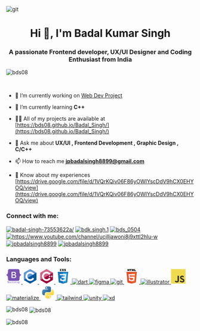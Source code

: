![git](https://user-images.githubusercontent.com/76803084/162361091-de240168-2839-4af6-b44e-77ddeece29f1.png)
<h1 align="center">Hi 👋, I'm Badal Kumar Singh</h1>
<h3 align="center">A passionate Frontend developer, UX/UI Designer and Coding Enthusiast from India</h3>

<p align="left"> <img src="https://komarev.com/ghpvc/?username=bds08&label=Profile%20views&color=0e75b6&style=flat" alt="bds08" /> </p>

<p align="left"> <a href="https://twitter.com/" target="blank"><img src="https://img.shields.io/twitter/follow/?logo=twitter&style=for-the-badge" alt="" /></a> </p>

- 🔭 I’m currently working on [Web Dev Project](https://github.com/BDS08/JavaScript_Projects)

- 🌱 I’m currently learning **C++**

- 👨‍💻 All of my projects are available at [https://bds08.github.io/Badal_Singh/](https://bds08.github.io/Badal_Singh/)

- 💬 Ask me about **UX/UI , Frontend Development , Graphic Design , C/C++**

- 📫 How to reach me **jpbadalsingh8899@gmail.com**

- 📄 Know about my experiences [https://drive.google.com/file/d/1VQrKQiv06F86yOWIYscDdV9hCX0EHYOQ/view](https://drive.google.com/file/d/1VQrKQiv06F86yOWIYscDdV9hCX0EHYOQ/view)

<h3 align="left">Connect with me:</h3>
<p align="left">
<a href="https://linkedin.com/in/badal-singh-73553622a/" target="blank"><img align="center" src="https://raw.githubusercontent.com/rahuldkjain/github-profile-readme-generator/master/src/images/icons/Social/linked-in-alt.svg" alt="badal-singh-73553622a/" height="30" width="40" /></a>
<a href="https://fb.com/bdk.singh.1" target="blank"><img align="center" src="https://raw.githubusercontent.com/rahuldkjain/github-profile-readme-generator/master/src/images/icons/Social/facebook.svg" alt="bdk.singh.1" height="30" width="40" /></a>
<a href="https://instagram.com/bds_0504" target="blank"><img align="center" src="https://raw.githubusercontent.com/rahuldkjain/github-profile-readme-generator/master/src/images/icons/Social/instagram.svg" alt="bds_0504" height="30" width="40" /></a>
<a href="https://www.youtube.com/c/https://www.youtube.com/channel/ucjlljawoni8j9xttl2hlu-w" target="blank"><img align="center" src="https://raw.githubusercontent.com/rahuldkjain/github-profile-readme-generator/master/src/images/icons/Social/youtube.svg" alt="https://www.youtube.com/channel/ucjlljawoni8j9xttl2hlu-w" height="30" width="40" /></a>
<a href="https://www.hackerrank.com/jpbadalsingh8899" target="blank"><img align="center" src="https://raw.githubusercontent.com/rahuldkjain/github-profile-readme-generator/master/src/images/icons/Social/hackerrank.svg" alt="jpbadalsingh8899" height="30" width="40" /></a>
<a href="https://auth.geeksforgeeks.org/user/jpbadalsingh8899" target="blank"><img align="center" src="https://raw.githubusercontent.com/rahuldkjain/github-profile-readme-generator/master/src/images/icons/Social/geeks-for-geeks.svg" alt="jpbadalsingh8899" height="30" width="40" /></a>
</p>

<h3 align="left">Languages and Tools:</h3>
<p align="left"> <a href="https://getbootstrap.com" target="_blank" rel="noreferrer"> <img src="https://raw.githubusercontent.com/devicons/devicon/master/icons/bootstrap/bootstrap-plain-wordmark.svg" alt="bootstrap" width="40" height="40"/> </a> <a href="https://www.cprogramming.com/" target="_blank" rel="noreferrer"> <img src="https://raw.githubusercontent.com/devicons/devicon/master/icons/c/c-original.svg" alt="c" width="40" height="40"/> </a> <a href="https://www.w3schools.com/cpp/" target="_blank" rel="noreferrer"> <img src="https://raw.githubusercontent.com/devicons/devicon/master/icons/cplusplus/cplusplus-original.svg" alt="cplusplus" width="40" height="40"/> </a> <a href="https://www.w3schools.com/css/" target="_blank" rel="noreferrer"> <img src="https://raw.githubusercontent.com/devicons/devicon/master/icons/css3/css3-original-wordmark.svg" alt="css3" width="40" height="40"/> </a> <a href="https://dart.dev" target="_blank" rel="noreferrer"> <img src="https://www.vectorlogo.zone/logos/dartlang/dartlang-icon.svg" alt="dart" width="40" height="40"/> </a> <a href="https://www.figma.com/" target="_blank" rel="noreferrer"> <img src="https://www.vectorlogo.zone/logos/figma/figma-icon.svg" alt="figma" width="40" height="40"/> </a> <a href="https://git-scm.com/" target="_blank" rel="noreferrer"> <img src="https://www.vectorlogo.zone/logos/git-scm/git-scm-icon.svg" alt="git" width="40" height="40"/> </a> <a href="https://www.w3.org/html/" target="_blank" rel="noreferrer"> <img src="https://raw.githubusercontent.com/devicons/devicon/master/icons/html5/html5-original-wordmark.svg" alt="html5" width="40" height="40"/> </a> <a href="https://www.adobe.com/in/products/illustrator.html" target="_blank" rel="noreferrer"> <img src="https://www.vectorlogo.zone/logos/adobe_illustrator/adobe_illustrator-icon.svg" alt="illustrator" width="40" height="40"/> </a> <a href="https://developer.mozilla.org/en-US/docs/Web/JavaScript" target="_blank" rel="noreferrer"> <img src="https://raw.githubusercontent.com/devicons/devicon/master/icons/javascript/javascript-original.svg" alt="javascript" width="40" height="40"/> </a> <a href="https://materializecss.com/" target="_blank" rel="noreferrer"> <img src="https://raw.githubusercontent.com/prplx/svg-logos/5585531d45d294869c4eaab4d7cf2e9c167710a9/svg/materialize.svg" alt="materialize" width="40" height="40"/> </a> <a href="https://www.python.org" target="_blank" rel="noreferrer"> <img src="https://raw.githubusercontent.com/devicons/devicon/master/icons/python/python-original.svg" alt="python" width="40" height="40"/> </a> <a href="https://tailwindcss.com/" target="_blank" rel="noreferrer"> <img src="https://www.vectorlogo.zone/logos/tailwindcss/tailwindcss-icon.svg" alt="tailwind" width="40" height="40"/> </a> <a href="https://unity.com/" target="_blank" rel="noreferrer"> <img src="https://www.vectorlogo.zone/logos/unity3d/unity3d-icon.svg" alt="unity" width="40" height="40"/> </a> <a href="https://www.adobe.com/products/xd.html" target="_blank" rel="noreferrer"> <img src="https://cdn.worldvectorlogo.com/logos/adobe-xd.svg" alt="xd" width="40" height="40"/> </a> </p>

<p><img align="left" src="https://github-readme-stats.vercel.app/api/top-langs?username=bds08&show_icons=true&locale=en&layout=compact" alt="bds08" /></p>

<p>&nbsp;<img align="center" src="https://github-readme-stats.vercel.app/api?username=bds08&show_icons=true&locale=en" alt="bds08" /></p>

<p><img align="center" src="https://github-readme-streak-stats.herokuapp.com/?user=bds08&" alt="bds08" /></p>


